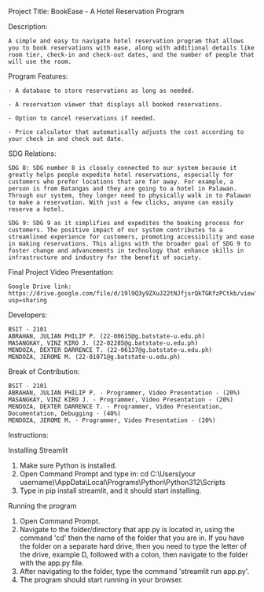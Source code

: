 Project Title: BookEase - A Hotel Reservation Program



Description:
```
A simple and easy to navigate hotel reservation program that allows you to book reservations with ease, along with additional details like room tier, check-in and check-out dates, and the number of people that will use the room.
```
Program Features:

```
- A database to store reservations as long as needed.

- A reservation viewer that displays all booked reservations.

- Option to cancel reservations if needed.

- Price calculator that automatically adjusts the cost according to your check in and check out date.

```
SDG Relations:
```
SDG 8: SDG number 8 is closely connected to our system because it greatly helps people expedite hotel reservations, especially for customers who prefer locations that are far away. For example, a person is from Batangas and they are going to a hotel in Palawan. Through our system, they longer need to physically walk in to Palawan to make a reservation. With just a few clicks, anyone can easily reserve a hotel.

SDG 9: SDG 9 as it simplifies and expedites the booking process for customers. The positive impact of our system contributes to a streamlined experience for customers, promoting accessibility and ease in making reservations. This aligns with the broader goal of SDG 9 to foster change and advancements in technology that enhance skills in infrastructure and industry for the benefit of society.
```
Final Project Video Presentation:
```
Google Drive link: https://drive.google.com/file/d/19l9Q3y9ZXuJ22tNJfjsrQkTGKfzPCtkb/view?usp=sharing
```
Developers:
```
BSIT - 2101
ABRAHAN, JULIAN PHILIP P. (22-00615@g.batstate-u.edu.ph)
MASANGKAY, VINZ KIRO J. (22-02285@g.batstate-u.edu.ph)
MENDOZA, DEXTER DARRENCE T. (22-06137@g.batstate-u.edu.ph)
MENDOZA, JEROME M. (22-01071@g.batstate-u.edu.ph)
```
Break of Contribution:
```
BSIT - 2101
ABRAHAN, JULIAN PHILIP P. - Programmer, Video Presentation - (20%)
MASANGKAY, VINZ KIRO J. - Programmer, Video Presentation - (20%)
MENDOZA, DEXTER DARRENCE T. - Programmer, Video Presentation, Documentation, Debugging - (40%)
MENDOZA, JEROME M. - Programmer, Video Presentation - (20%)
```
Instructions:

Installing Streamlit
1. Make sure Python is installed.
2. Open Command Prompt and type in: cd C:\Users\(your username)\AppData\Local\Programs\Python\Python312\Scripts
3. Type in pip install streamlit, and it should start installing.

Running the program

1. Open Command Prompt.
2. Navigate to the folder/directory that app.py is located in, using the command 'cd' then the name of the folder that you are in.
If you have the folder on a separate hard drive, then you need to type the letter of the drive, example D, followed with a colon,
then navigate to the folder with the app.py file.
3. After navigating to the folder, type the command 'streamlit run app.py'.
4. The program should start running in your browser.

